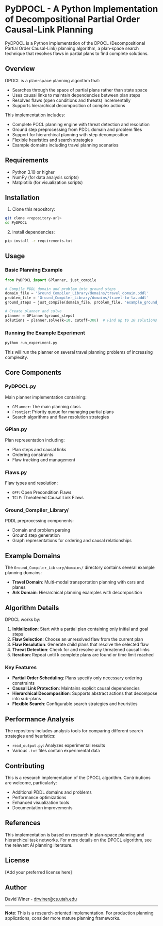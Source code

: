 # PyDPOCL - A Python Implementation of Decompositional Partial Order Causal-Link Planning

PyDPOCL is a Python implementation of the DPOCL (Decompositional Partial Order Causal-Link) planning algorithm, a plan-space search technique that resolves flaws in partial plans to find complete solutions.

## Overview

DPOCL is a plan-space planning algorithm that:
- Searches through the space of partial plans rather than state space
- Uses causal links to maintain dependencies between plan steps
- Resolves flaws (open conditions and threats) incrementally
- Supports hierarchical decomposition of complex actions

This implementation includes:
- Complete POCL planning engine with threat detection and resolution
- Ground step preprocessing from PDDL domain and problem files
- Support for hierarchical planning with step decomposition
- Flexible heuristics and search strategies
- Example domains including travel planning scenarios

## Requirements

- Python 3.10 or higher
- NumPy (for data analysis scripts)
- Matplotlib (for visualization scripts)

## Installation

1. Clone this repository:
```bash
git clone <repository-url>
cd PyDPOCL
```

2. Install dependencies:
```bash
pip install -r requirements.txt
```

## Usage

### Basic Planning Example

```python
from PyDPOCL import GPlanner, just_compile

# Compile PDDL domain and problem into ground steps
domain_file = 'Ground_Compiler_Library/domains/travel_domain.pddl'
problem_file = 'Ground_Compiler_Library/domains/travel-to-la.pddl'
ground_steps = just_compile(domain_file, problem_file, 'example_ground_steps')

# Create planner and solve
planner = GPlanner(ground_steps)
solutions = planner.solve(k=10, cutoff=300)  # Find up to 10 solutions within 300 seconds
```

### Running the Example Experiment

```bash
python run_experiment.py
```

This will run the planner on several travel planning problems of increasing complexity.

## Core Components

### PyDPOCL.py
Main planner implementation containing:
- `GPlanner`: The main planning class
- `Frontier`: Priority queue for managing partial plans
- Search algorithms and flaw resolution strategies

### GPlan.py
Plan representation including:
- Plan steps and causal links
- Ordering constraints
- Flaw tracking and management

### Flaws.py
Flaw types and resolution:
- `OPF`: Open Precondition Flaws
- `TCLF`: Threatened Causal Link Flaws

### Ground_Compiler_Library/
PDDL preprocessing components:
- Domain and problem parsing
- Ground step generation
- Graph representations for ordering and causal relationships

## Example Domains

The `Ground_Compiler_Library/domains/` directory contains several example planning domains:

- **Travel Domain**: Multi-modal transportation planning with cars and planes
- **Ark Domain**: Hierarchical planning examples with decomposition

## Algorithm Details

DPOCL works by:

1. **Initialization**: Start with a partial plan containing only initial and goal steps
2. **Flaw Selection**: Choose an unresolved flaw from the current plan
3. **Flaw Resolution**: Generate child plans that resolve the selected flaw
4. **Threat Detection**: Check for and resolve any threatened causal links
5. **Iteration**: Repeat until k complete plans are found or time limit reached

### Key Features

- **Partial Order Scheduling**: Plans specify only necessary ordering constraints
- **Causal Link Protection**: Maintains explicit causal dependencies
- **Hierarchical Decomposition**: Supports abstract actions that decompose into sub-plans
- **Flexible Search**: Configurable search strategies and heuristics

## Performance Analysis

The repository includes analysis tools for comparing different search strategies and heuristics:

- `read_output.py`: Analyzes experimental results
- Various `.txt` files contain experimental data

## Contributing

This is a research implementation of the DPOCL algorithm. Contributions are welcome, particularly:

- Additional PDDL domains and problems
- Performance optimizations
- Enhanced visualization tools
- Documentation improvements

## References

This implementation is based on research in plan-space planning and hierarchical task networks. For more details on the DPOCL algorithm, see the relevant AI planning literature.

## License

[Add your preferred license here]

## Author

David Winer - drwiner@cs.utah.edu

---

**Note**: This is a research-oriented implementation. For production planning applications, consider more mature planning frameworks.